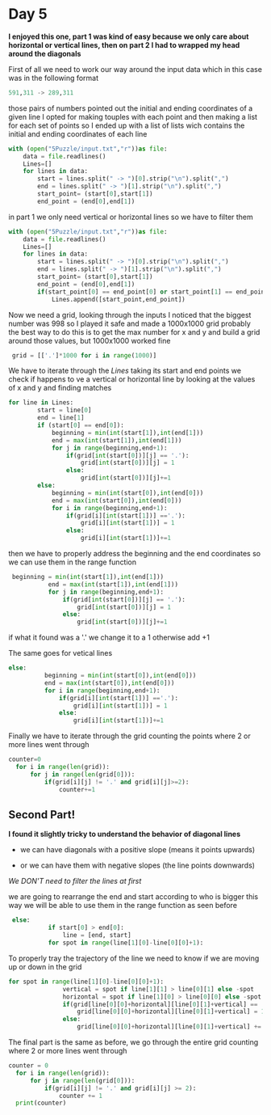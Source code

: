 # Day 5
**I enjoyed this one, part 1 was kind of easy because we only care about horizontal or vertical lines, then on part 2 I had to wrapped my head around the diagonals**

First of all we need to work our way around the input data 
which in this case was in the following format
```python
591,311 -> 289,311
```
those pairs of numbers pointed out the initial and ending coordinates of a given line
I opted for making touples with each point and then making a list for each set of points so I ended up with a list of lists wich contains the initial and ending coordinates of each line 
```python
with (open("5Puzzle/input.txt","r"))as file:
    data = file.readlines()
    Lines=[]
    for lines in data:
        start = lines.split(" -> ")[0].strip("\n").split(",")
        end = lines.split(" -> ")[1].strip("\n").split(",")
        start_point= (start[0],start[1])
        end_point = (end[0],end[1])
```
in part 1 we only need vertical or horizontal lines so we have to filter them 
```python
with (open("5Puzzle/input.txt","r"))as file:
    data = file.readlines()
    Lines=[]
    for lines in data:
        start = lines.split(" -> ")[0].strip("\n").split(",")
        end = lines.split(" -> ")[1].strip("\n").split(",")
        start_point= (start[0],start[1])
        end_point = (end[0],end[1])
        if(start_point[0] == end_point[0] or start_point[1] == end_point[1]):
            Lines.append([start_point,end_point])
 ```
Now we need a grid, looking through the inputs  I noticed that the biggest number was 998 so I played it safe and made a 1000x1000 grid
probably the best way to do this is to get the max number for x and y and build a grid around those values, but 1000x1000 worked fine 
```python
 grid = [['.']*1000 for i in range(1000)]
 ```
We have to iterate through the *Lines* taking its start and end points 
we check if happens to ve a vertical or horizontal line by looking at the values of x and y and finding matches 
```python
for line in Lines:
        start = line[0]
        end = line[1]
        if (start[0] == end[0]):
            beginning = min(int(start[1]),int(end[1]))
            end = max(int(start[1]),int(end[1]))
            for j in range(beginning,end+1):
                if(grid[int(start[0])][j] == '.'):
                    grid[int(start[0])][j] = 1
                else:
                    grid[int(start[0])][j]+=1
        else:
            beginning = min(int(start[0]),int(end[0]))
            end = max(int(start[0]),int(end[0]))
            for i in range(beginning,end+1):
                if(grid[i][int(start[1])] =='.'):
                    grid[i][int(start[1])] = 1
                else:
                    grid[i][int(start[1])]+=1
 ```
 then we have to properly address the beginning and the end coordinates so we can use them in the range function
 ```python
  beginning = min(int(start[1]),int(end[1]))
            end = max(int(start[1]),int(end[1]))
            for j in range(beginning,end+1):
                if(grid[int(start[0])][j] == '.'):
                    grid[int(start[0])][j] = 1
                else:
                    grid[int(start[0])][j]+=1
 ```
 if what it found was a '.' we change it to a 1 otherwise add +1 
 
 The same goes for vetical lines
  ```python
 else:
            beginning = min(int(start[0]),int(end[0]))
            end = max(int(start[0]),int(end[0]))
            for i in range(beginning,end+1):
                if(grid[i][int(start[1])] =='.'):
                    grid[i][int(start[1])] = 1
                else:
                    grid[i][int(start[1])]+=1
  ```
 Finally we have to iterate through the grid counting the points where 2 or more lines went through
  ```python
 counter=0
    for i in range(len(grid)):
        for j in range(len(grid[0])):
            if(grid[i][j] != '.' and grid[i][j]>=2):
                counter+=1
  ```
  
  ## Second Part!
  **I found it slightly tricky to understand the behavior of diagonal lines**
  
  * we can have diagonals with a positive slope (means it points upwards)
  
  * or we can have them with negative slopes (the line points downwards)
  
 *We DON'T need to filter the lines at first*
 
 we are going to rearrange the end and start according to who is bigger this way we will be able to use them in the range function as seen before
 ```python
  else:
            if start[0] > end[0]:
                line = [end, start]
            for spot in range(line[1][0]-line[0][0]+1):
```

To properly tray the trajectory of the line we need to know if we are moving up or down in the grid
 ```python
for spot in range(line[1][0]-line[0][0]+1):
                vertical = spot if line[1][1] > line[0][1] else -spot
                horizontal = spot if line[1][0] > line[0][0] else -spot
                if(grid[line[0][0]+horizontal][line[0][1]+vertical] == '.'):
                    grid[line[0][0]+horizontal][line[0][1]+vertical] = 1
                else:
                    grid[line[0][0]+horizontal][line[0][1]+vertical] += 1
 ```
 The final part is the same as before, we go through the entire grid counting where 2 or more lines went through
  ```python
  counter = 0
    for i in range(len(grid)):
        for j in range(len(grid[0])):
            if(grid[i][j] != '.' and grid[i][j] >= 2):
                counter += 1
    print(counter)
```
 
  
